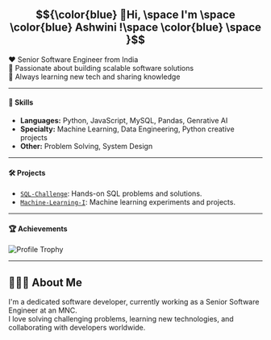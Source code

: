  
## $${\color{blue} 👋Hi, \space I'm  \space \color{blue} Ashwini !\space \color{blue} \space  }$$  
❤️ Senior Software Engineer from India  
💼 Passionate about building scalable software solutions  
🌱 Always learning new tech and sharing knowledge 

----

#### 🚀 Skills

- **Languages:** Python, JavaScript, MySQL, Pandas, Genrative AI
- **Specialty:** Machine Learning, Data Engineering, Python creative projects
- **Other:** Problem Solving, System Design 

---

#### 🛠️ Projects
  
- [`SQL-Challenge`](https://github.com/Ashu23Queen/SQL-Challenge): Hands-on SQL problems and solutions.
- [`Machine-Learning-I`](https://github.com/Ashu23Queen/Machine-Learning-I): Machine learning experiments and projects.

----

#### 🏆 Achievements 

![Profile Trophy](https://github-profile-trophy.vercel.app/?username=ashu23queen&theme=juicyfresh)
  
    
---

## 🙋🏻‍♀️ About Me 

I'm a dedicated software developer, currently working as a Senior Software Engineer at an MNC.  
I love solving challenging problems, learning new technologies, and collaborating with developers worldwide.
 
 
 
